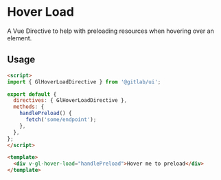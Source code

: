 # Hover Load

A Vue Directive to help with preloading resources when hovering over an element.

## Usage

```html
<script>
import { GlHoverLoadDirective } from '@gitlab/ui';

export default {
  directives: { GlHoverLoadDirective },
  methods: {
    handlePreload() {
      fetch('some/endpoint');
    },
  },
};
</script>

<template>
  <div v-gl-hover-load="handlePreload">Hover me to preload</div>
</template>
```

